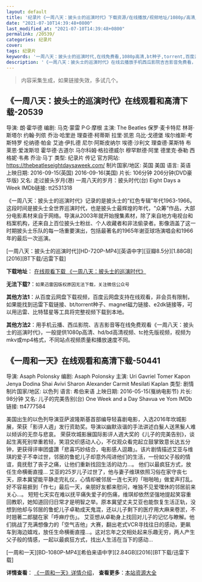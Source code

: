 ```yaml
---
layout: default
title: '纪录片《一周八天：披头士的巡演时代》下载资源/在线播放/视频地址/1080p/高清/蓝光'
date: "2021-07-10T14:39:48+0800"
last_modified_at: "2021-07-10T14:39:48+0800"
permalink: /20539/
categories: 纪录片
cover:
tags: 纪录片
keywords: '一周八天：披头士的巡演时代,在线免费看,1080p高清,bt种子,torrent,百度云盘,magnet,磁力链,迅雷下载资源'
description: '《一周八天：披头士的巡演时代》在线云播放手机西瓜影院吉吉影音免费看，1080p高清bd/hd未删减完整版和tc抢先枪版，mkv/mp4格式，附带bt/torrent种子、magnet/磁力链、百度云盘、网盘资源迅雷下载链接'
---
```


>内容采集生成，如果链接失效，多试几个。


## 《一周八天：披头士的巡演时代》在线观看和高清下载-20539

导演: 朗·霍华德 编剧: 马克·蒙雷 P·G·摩根 主演: The Beatles 保罗·麦卡特尼 林哥·斯塔尔 约翰·列侬 乔治·哈里逊 理查德·柯蒂斯 拉里·凯恩 乌比·戈德堡 埃尔维斯·考斯特罗 伦纳德·帕金 艾迪·伊扎德 尼尔·阿斯皮纳尔 埃德·沙利文 理查德·莱斯特 布莱恩·爱泼斯坦 霍华德·古道尔 马尔科姆·格拉德威尔 穆罕默德·阿里 德里克·泰勒 西格妮·韦弗 乔治·马丁 类型: 纪录片 传记 官方网站: https://thebeatleseightdaysaweek.com/ 制片国家/地区: 英国 美国 语言: 英语 上映日期: 2016-09-15(英国) 2016-09-16(美国) 片长: 106分钟 206分钟(DVD豪华版) 又名: 走过披头岁月(港) 一周八天的岁月：披头时代(台) Eight Days a Week IMDb链接: tt2531318

《一周八天：披头士的巡演时代》记录的是披头士的“红色专辑”年代1963-1966。这段时间是披头士全世界巡演时代，也是披头士最辉煌的年代，“众筹”作品，大部分电影素材来自于网络。导演从2003年就开始搜集素材，除了来自地方电视台和档案机构，还来自上百位披头士粉丝、个人收藏者和非法偷录者。影像涵盖了这一时期披头士乐队的每一场重要演出，包括最著名的1965年谢亚球场演唱会和1966年的最后一次巡演。


[一周八天：披头士的巡演时代][HD-720P-MP4][英语中字][豆瓣8.5分][1.88GB][2016][BT下载/迅雷下载]

**下载地址**： [在线观看下载 《一周八天：披头士的巡演时代》](https://www.btdx8.com/torrent/yzbtptsdxysd_2016.html) 


**无法下载?**：`如果迅雷因版权原因无法下载，关注微信公众号 `

**其他方法1**：从百度云网盘下载视频，百度云网盘支持在线观看，非会员有限制，如果能找到迅雷下载链接、bt/torrent种子、magnet磁力链接、e2dk链接等，可以用迅雷、比特彗星等工具将完整视频下载到本地。

**其他方法2**：用手机云播、西瓜影院、吉吉影音等在线免费观看《一周八天：披头士的巡演时代》，一般提供1080p高清、hd/bd高清视频、tc抢先版视频，视频为mkv或mp4格式，不同站点视频质量和播放速度不同。


## 《一周和一天》在线观看和高清下载-50441

导演: Asaph Polonsky 编剧: Asaph Polonsky 主演: Uri Gavriel Tomer Kapon Jenya Dodina Shai Avivi Sharon Alexander Carmit Mesilati Kaplan 类型: 剧情 制片国家/地区: 以色列 语言: 希伯来语 上映日期: 2016-05-15(戛纳电影节) 片长: 98分钟 又名: 儿子的完美告别(台) One Week and a Day Shavua ve Yom IMDb链接: tt4777584

美国出生的以色列导演亚萨波隆斯基首部编导轻喜剧电影，入选2016年坎城影展，荣获「影评人週」发行资助奖。导演以幽默诙谐的手法讲述白髮人送黑髮人难以倾诉的无奈与悲哀。 荣获坎城影展国际影评人週大奖的《儿子的完美告别》，谈起生离死别举重若轻，笑泪交织感动人心，不仅观众看完起立鼓掌致意长达五分钟，更获得评审团盛讚「悲喜巧妙结合，电影感人逗趣」。该片剧情描述艾亚与维琪的爱子不幸过世，邻居的鲁蛇儿子却意外闯进他们的生活，一份如父子般的情谊，竟抚慰了丧子之痛，让他们重新找回生活的动力…。 他们以最疯狂方式，放任生命横衝直撞… 艾亚的25岁儿子过世了，他与妻子维琪依照习俗在家守丧七天，原本冀望能平静走完礼仪，心情却被邻居一连七天的「啪啪啪」做爱声打乱。好不容易捱到「作七」最后一天，亲朋好友都来慰问，唯独不见爱嘿休的邻居前来关心…。 短短七天实在难以抚平痛失爱子的伤痛，维琪却依然坚强地提起笑容重回教职，她知道回归日常才是明智之举。原本冀望丈夫艾亚也能恢复生活正轨，没想到他却与邻居的鲁蛇儿子卓勒成天鬼混，还以儿子剩下的医疗用大麻来卷淤，不时翘著二郎腿在家「呼麻疗伤」。 艾亚想从卓勒身上找回对儿子的记忆与瞭解。他们挑战了充满想像力的「空气吉他」大赛，翻出老式VCR寻找往日的感动，更飙车到海边嬉戏，放任生命横衝直撞…。这对忘年之交相处起来乐趣无穷，两人产生父子般的情感，一起以最疯狂方式，找出人生活在当下的感动…


[一周和一天][BD-1080P-MP4][希伯来语中字][2.84GB][2016][BT下载/迅雷下载]

**详情查看**： [《一周和一天》详情介绍](/movie/50441/)， **查看更多**：[本站资源大全](/movie/t/all/)

